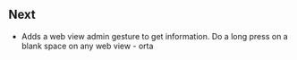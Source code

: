 ## Next

* Adds a web view admin gesture to get information. Do a long press on a blank space on any web view - orta
